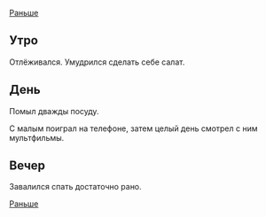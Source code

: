 [Раньше](2019.12.27.md)
## Утро
Отлёживался.
Умудрился сделать себе салат.
## День
Помыл дважды посуду.

С малым поиграл на телефоне, затем целый день смотрел с ним мультфильмы.
## Вечер
Завалился спать достаточно рано.

[Раньше](2019.12.29.md)
